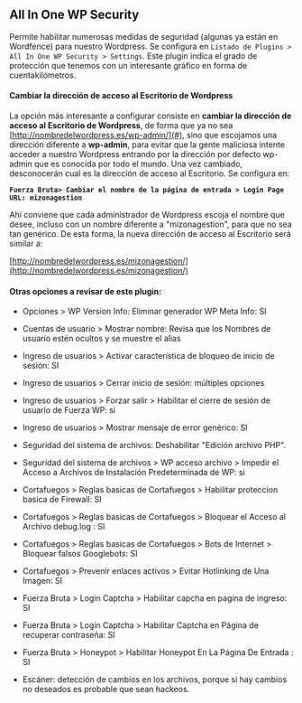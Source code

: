 ## All In One WP Security

Permite habilitar numerosas medidas de seguridad \(algunas ya están en Wordfence\) para nuestro Wordpress. Se configura en `Listado de Plugins > All In One WP Security > Settings`. Este plugin indica el grado de protección que tenemos con un interesante gráfico en forma de cuentakilómetros.

#### C**ambiar la dirección de acceso al Escritorio de Wordpress**

La opción más interesante a configurar consiste en **cambiar la dirección de acceso al Escritorio de Wordpress**, de forma que ya no sea [http://nombredelwordpress.es/wp-admin/](#), sino que escojamos una dirección diferente a **wp-admin**, para evitar que la gente maliciosa intente acceder a nuestro Wordpress entrando por la dirección por defecto wp-admin que es conocida por todo el mundo. Una vez cambiado, desconocerán cual es la dirección de acceso al Escritorio. Se configura en:

**`Fuerza Bruta> Cambiar el nombre de la página de entrada > Login Page URL: mizonagestion`**

Ahí conviene que cada administrador de Wordpress escoja el nombre que desee, incluso con un nombre diferente a "mizonagestion", para que no sea tan genérico. De esta forma, la nueva dirección de acceso al Escritorio será similar a:

[http://nombredelwordpress.es/mizonagestion/](http://nombredelwordpress.es/mizonagestion/)

#### Otras opciones a revisar de este plugin:

* Opciones &gt; WP Version Info: Eliminar generador WP Meta Info: SI
* Cuentas de usuario &gt; Mostrar nombre: Revisa que los Nombres de usuario estén ocultos y se muestre el alias
* Ingreso de usuarios &gt; Activar característica de bloqueo de inicio de sesión: SI
* Ingreso de usuarios &gt; Cerrar inicio de sesión: múltiples opciones
* Ingreso de usuarios &gt; Forzar salir &gt; Habilitar el cierre de sesión de usuario de Fuerza WP: si
* Ingreso de usuarios &gt; Mostrar mensaje de error genérico: SI
* Seguridad del sistema de archivos: Deshabilitar "Edición archivo PHP".
* Seguridad del sistema de archivos &gt; WP acceso archivo &gt; Impedir el Acceso a Archivos de Instalación Predeterminada de WP: si
* Cortafuegos &gt; Reglas basicas de Cortafuegos &gt; Habilitar proteccion basica de Firewall: SI
* Cortafuegos &gt; Reglas basicas de Cortafuegos &gt; Bloquear el Acceso al Archivo debug.log : SI
* Cortafuegos &gt; Reglas basicas de Cortafuegos &gt; Bots  de Internet &gt; Bloquear falsos Googlebots: SI
* Cortafuegos &gt; Prevenir enlaces activos &gt; Evitar Hotlinking de Una Imagen: SI
* Fuerza Bruta &gt; Login Captcha &gt; Habilitar capcha en pagina de ingreso: SI

* Fuerza Bruta &gt; Login Captcha &gt; Habilitar Captcha en Página de recuperar contraseña: SI

* Fuerza Bruta &gt; Honeypot &gt; Habilitar Honeypot En La Página De Entrada : SI
* Escáner: detección de cambios en los archivos, porque si hay cambios no deseados es probable que sean hackeos.



